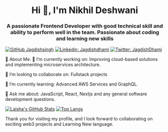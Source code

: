 <h1 align="center">Hi 👋, I'm Nikhil Deshwani</h1>
<h3 align="center">A passionate Frontend Developer with good technical skill and ability to perform well in the team. Passionate about coding and learning new skills</h3>

[![GitHub Jagdishsingh](https://img.shields.io/github/followers/Jagdishsinghdhami?label=follow&style=social)](https://github.com/Jagdishsinghdhami)
[![Linkedin: Jagdishdhami](https://img.shields.io/badge/-Jagdish%20Dhami-blue?style=flat-square&logo=Linkedin&logoColor=white&link=https://www.linkedin.com/in/jagdishsinghdhami/)](https://www.linkedin.com/in/jagdishsinghdhami/)
[![Twitter: JagdishDhami](https://img.shields.io/twitter/follow/JagdishDhami?style=social)](https://twitter.com/Jazz_dhamii)


💫 About Me:
🔭 I’m currently working on:
Improving cloud-based solutions and implementing microservices architecture.

👯 I’m looking to collaborate on:
Fullstack projects

🌱 I’m currently learning:
Advanced AWS Services and GraphQL.

💬 Ask me about:
JavaScript, React, Nextjs and any general software development questions.
<!--
**Jagdishsinghdhami/Jagdishsinghdhami** is a ✨ _special_ ✨ repository because its `README.md` (this file) appears on your GitHub profile.

Here are some ideas to get you started:

- 🔭 I’m currently working on ...
- 🌱 I’m currently learning ...
- 👯 I’m looking to collaborate on ...
- 🤔 I’m looking for help with ...
- 💬 Ask me about ...
- 📫 How to reach me: ...
- 😄 Pronouns: ...
- ⚡ Fun fact: ...
-->
[![Laisha's GitHub Stats](https://github-readme-stats.vercel.app/api?username=Jagdishsinghdhami&hide=issues&count_private=true&show_icons=true&theme=calm)](https://github.com/Jagdishsinghdhami/github-readme-stats)
[![Top Langs](https://github-readme-stats.vercel.app/api/top-langs/?username=Jagdishsinghdhami&layout=compact&theme=calm)](https://github.com/Jagdishsinghdhami/github-readme-stats)

Thank you for visiting my profile, and I look forward to collaborating on exciting web3 projects and Learning New language.
